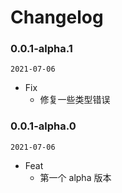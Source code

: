 # Changelog

### 0.0.1-alpha.1

`2021-07-06`

- Fix
  - 修复一些类型错误

### 0.0.1-alpha.0

`2021-07-06`

- Feat
  - 第一个 alpha 版本
